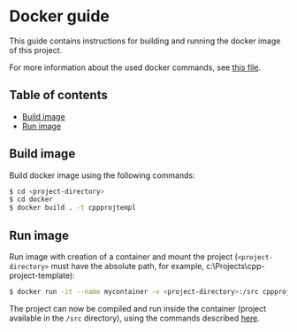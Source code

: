 # Docker guide

This guide contains instructions for building and running the docker image of this project.

For more information about the used docker commands, see [this file](./docker-commands.md).

## Table of contents

- [Build image](#build-image)
- [Run image](#run-image)

## Build image

Build docker image using the following commands:

```sh
$ cd <project-directory>
$ cd docker
$ docker build . -t cppprojtempl
```

## Run image

Run image with creation of a container and mount the project (`<project-directory>` must have the absolute path, for example, c:\Projects\cpp-project-template):

```sh
$ docker run -it --name mycontainer -v <project-directory>:/src cppprojtempl
```

The project can now be compiled and run inside the container (project available in the `/src` directory), using the commands described [here](../README.md).
